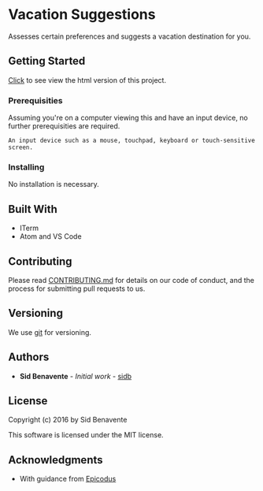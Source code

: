 # Vacation Suggestions

Assesses certain preferences and suggests a vacation destination for you.

## Getting Started

[Click](https://rubybe.github.io/vacation/) to see view the html version of this project.

### Prerequisities

Assuming you're on a computer viewing this and have an input device, no further prerequisities are required.

```
An input device such as a mouse, touchpad, keyboard or touch-sensitive screen.
```

### Installing

No installation is necessary.

## Built With

* ITerm
* Atom and VS Code

## Contributing

Please read [CONTRIBUTING.md](CONTRIBUTING.md) for details on our code of conduct, and the process for submitting pull requests to us.

## Versioning

We use [git](https://git-scm.com) for versioning.

## Authors

* **Sid Benavente** - *Initial work* - [sidb](https://github.com)

## License

Copyright (c) 2016 by Sid Benavente

This software is licensed under the MIT license.


## Acknowledgments

* With guidance from [Epicodus](http://epicodus.com/)
